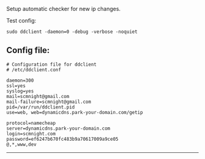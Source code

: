 Setup automatic checker for new ip changes.

Test config:

    sudo ddclient -daemon=0 -debug -verbose -noquiet
    
    

Config file:
------
	# Configuration file for ddclient
	# /etc/ddclient.conf

	daemon=300
	ssl=yes
	syslog=yes
	mail=scmnight@gmail.com
	mail-failure=scmnight@gmail.com
	pid=/var/run/ddclient.pid
	use=web, web=dynamicdns.park-your-domain.com/getip

	protocol=namecheap
	server=dynamicdns.park-your-domain.com
	login=scmnight.com
	password=ef6247b670fc483b9a70617009a9ce05
	@,*,www,dev
----